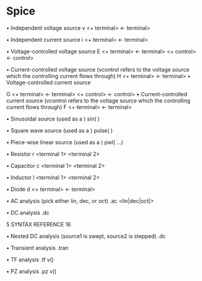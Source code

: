 # Spice
• Independent voltage source
v<name> <+ terminal> <- terminal> <value>

• Independent current source
i<name> <+ terminal> <- terminal> <value>

• Voltage-controlled voltage source
E<name> <+ terminal> <- terminal> <+ control> <- control> <gain>

• Current-controlled voltage source (vcontrol refers to the voltage source which the controlling current
flows through)
H<name> <+ terminal> <- terminal> <vcontrol> <gain>
• Voltage-controlled current source

G<name> <+ terminal> <- terminal> <+ control> <- control> <gain>
• Current-controlled current source (vcontrol refers to the voltage source which the controlling current
flows through)
F<name> <+ terminal> <- terminal> <vcontrol> <gain>

• Sinusoidal source (used as a <value>)
sin(<offset> <amplitude> <frequency> <delay> <damping> <phase>)

• Square wave source (used as a <value>)
pulse(<vmin> <vmax> <delay> <rise time> <fall time> <pulse width> <period>)

• Piece-wise linear source (used as a <value>)
pwl(<t0> <v0> <t1> <v1> <t2> <v2> ...)

• Resistor
r<name> <terminal 1> <terminal 2> <value>

• Capacitor
c<name> <terminal 1> <terminal 2> <value>

• Inductor
l<name> <terminal 1> <terminal 2> <value>

• Diode
d<name> <+ terminal> <- terminal> <model> <parameter list>

• AC analysis (pick either lin, dec, or oct)
.ac <lin|dec|oct|> <number of samples> <freq start> <freq stop>

• DC analysis
.dc <source> <start> <stop> <step>


5 SYNTAX REFERENCE 16

• Nested DC analysis (source1 is swept, source2 is stepped)
.dc <source1> <start1> <stop1> <step1> <source2> <start2> <stop2> <step2>

• Transient analysis
.tran <t step> <t stop>

• TF analysis
.tf v(<node>) <source>

• PZ analysis
.pz v(<node>) <source>
